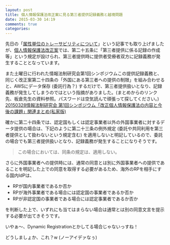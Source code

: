 ```yaml
---
layout: post
title: 個人情報保護法改正案に見る第三者提供記録義務と越境問題
date: 2015-03-30 14:19
comments: true
categories:
---
```


先日の「[属性単位のトレーサビリティについて](http://oauth.jp/blog/2015/02/28/traceability-on-each-attributes/)」という記事でも取り上げましたが、[個人情報保護法改正案](http://www.cas.go.jp/jp/houan/150310/siryou3.pdf)では、第二十五条に「第三者提供に係る記録の作成等」という規定が設けられ、第三者提供時に提供者受療者双方に記録義務が発生することとなっています。

また土曜日に行われた情報法制研究会第1回シンポジウムこの提供記録義務と、同じく改正案第二十四条の「外国にある第三者への提供の制限」を組み合わせると、AWSにデータ保存 (委託行為？) するだけで、第三者提供扱いとなり、記録義務が発生してしまうのではという指摘がありました。(まとめからのリンク先、板倉先生の資料参照。パスワードは空気読んで頑張って探してください。)
[20150328情報法制研究会 第1回シンポジウム「改正個人情報保護法の内容と今後の課題」関連まとめ(私家版)](http://togetter.com/li/801181?page=1)

確かに第二十四条では、認定国もしくは認定事業者以外の外国事業者に対するデータ提供の場合は、下記のように第二十三条の例外規定 (委託や共同利用を第三者提供として扱わないという規定含む) を適用しないと明記しているので、委託の場合でも第三者提供扱いとなり、記録義務が発生することになりそうです。

<blockquote>この場合においては、同条の規定は、適用しない。</blockquote>

さらに外国事業者への提供時には、通常の同意とは別に外国事業者への提供であることを明記した上での同意を取得する必要があるため、海外のRPを相手にする国内IdPは、

* RPが国内事業者であるか否か
* RPが海外事業者である場合には認定国の事業者であるか否か
* RPが非認定国の事業者である場合には認定事業者であるか否か

を判断した上で、いずれにも当てはまらない場合は通常とは別の同意文言を提示する必要が出てきそうです。

いやぁ〜、Dynamic Registrationとかしてる場合じゃないっすね！

どうしましょか、これ？w (ノーアイデァなぅ)